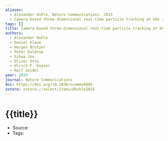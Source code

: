 ```yaml
---
aliases:
  - Alexander Huhle. Nature Communications. 2015
  - Camera-based three-dimensional real-time particle tracking at kHz rates and Ångström accuracy
tags: []
title: Camera-based three-dimensional real-time particle tracking at kHz rates and Ångström accuracy
authors:
  - Alexander Huhle
  - Daniel Klaue
  - Hergen Brutzer
  - Peter Daldrop
  - Sihwa Joo
  - Oliver Otto
  - Ulrich F. Keyser
  - Ralf Seidel
year: 2015
journal: Nature Communications
doi: https://doi.org/10.1038/ncomms6885
zotero: zotero://select/items/@huhle2015
---
```

<!-- START_TEMPLATE -->
# {{title}}

- Source:
- Tags: 
<!-- END_TEMPLATE -->